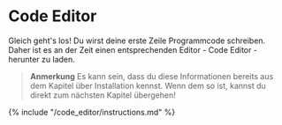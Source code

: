 # Code Editor

Gleich geht's los! Du wirst deine erste Zeile Programmcode schreiben. Daher ist es an der Zeit einen entsprechenden Editor - Code Editor - herunter zu laden.

> **Anmerkung** Es kann sein, dass du diese Informationen bereits aus dem Kapitel über Installation kennst. Wenn dem so ist, kannst du direkt zum nächsten Kapitel übergehen!

{% include "/code_editor/instructions.md" %}
